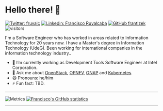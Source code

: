 # Hello there! 👋

[![Twitter: fruvalc](https://img.shields.io/twitter/follow/fruvalc?style=social)](https://twitter.com/fruvalc)
[![Linkedin: Francisco Ruvalcaba](https://img.shields.io/badge/-FranciscoRuvalcaba-blue?style=flat-square&logo=Linkedin&logoColor=white&link=https://www.linkedin.com/in/fruvalc/)](https://www.linkedin.com/in/fruvalc/)
[![GitHub frantizek](https://img.shields.io/github/followers/frantizek?label=follow&style=social)](https://github.com/frantizek)
![visitors](https://visitor-badge.glitch.me/badge?page_id=frantizek.frantizek)

I'm a Software Engineer who has worked in areas related to Information Technology for 20 years now. I have a Master's degree in Information Technology (UdeG). Been working for international companies in the information technology industry..

- 🔭 I’m currently working as Development Tools Software Engineer at Intel Corporation.
- 💬 Ask me about [OpenStack](https://www.openstack.org/),
[OPNFV](https://www.opnfv.org/), [ONAP](https://www.onap.org/) and
[Kubernetes](https://kubernetes.io/).
- 😄 Pronouns: he/him
- ⚡ Fun fact: TBD.

---

![Metrics](https://github.com/frantizek/frantizek/blob/master/github-metrics.svg)
[![Francisco's GitHub statistics](https://github-readme-stats.vercel.app/api?username=frantizek)](https://github.com/anuraghazra/github-readme-stats#github-stats-card)

---
